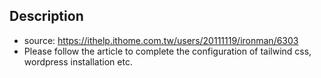 ## Description
* source: https://ithelp.ithome.com.tw/users/20111119/ironman/6303
* Please follow the article to complete the configuration of tailwind css, wordpress installation etc.
